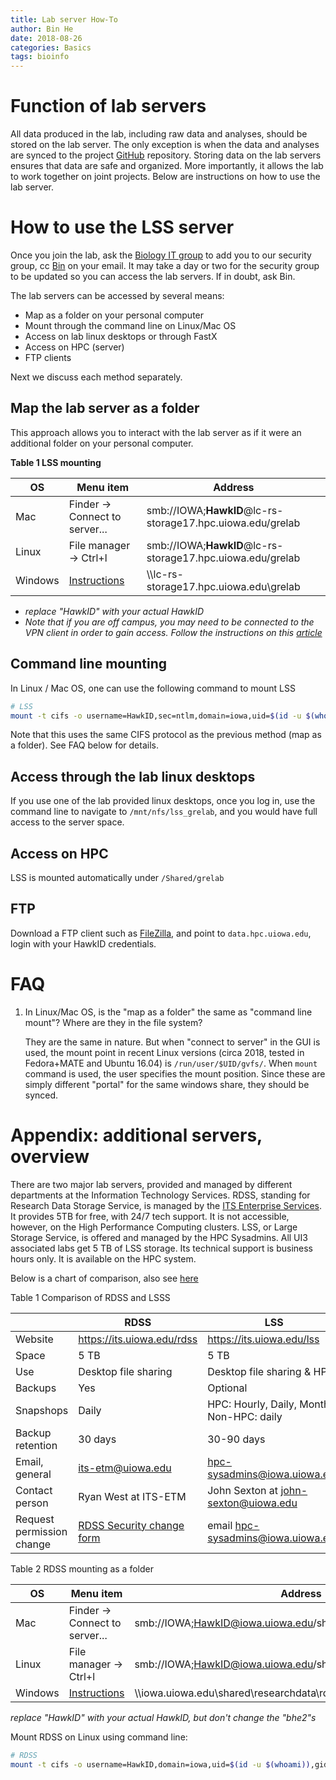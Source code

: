 ```yaml
---
title: Lab server How-To
author: Bin He
date: 2018-08-26
categories: Basics
tags: bioinfo
---
```


# Function of lab servers

All data produced in the lab, including raw data and analyses, should be stored on the lab server. The only exception is when the data and analyses are synced to the project [GitHub](https://github.com/binhe-lab) repository. Storing data on the lab servers ensures that data are safe and organized. More importantly, it allows the lab to work together on joint projects. Below are instructions on how to use the lab server.

# How to use the LSS server

Once you join the lab, ask the [Biology IT group](mailto:biology-help-sm@uiowa.edu) to add you to our security group, cc [Bin](mailto:bin-he@uiowa.edu) on your email. It may take a day or two for the security group to be updated so you can access the lab servers. If in doubt, ask Bin.

The lab servers can be accessed by several means:

- Map as a folder on your personal computer
- Mount through the command line on Linux/Mac OS
- Access on lab linux desktops or through FastX
- Access on HPC (server)
- FTP clients
    
Next we discuss each method separately.

## Map the lab server as a folder

This approach allows you to interact with the lab server as if it were an additional folder on your personal computer.

**Table 1  LSS mounting**

| OS | Menu item | Address |
|----|--------|------|
| Mac | Finder -> Connect to server... | smb://IOWA;**HawkID**@lc-rs-storage17.hpc.uiowa.edu/grelab |
| Linux | File manager -> Ctrl+l | smb://IOWA;**HawkID**@lc-rs-storage17.hpc.uiowa.edu/grelab |
| Windows | [Instructions](https://its.uiowa.edu/support/article/102465) | \\\\lc-rs-storage17.hpc.uiowa.edu\grelab |

- *replace "HawkID" with your actual HawkID*
- *Note that if you are off campus, you may need to be connected to the VPN client in order to gain access. Follow the instructions on this [article](https://its.uiowa.edu/support/article/1876)*

## Command line mounting

In Linux / Mac OS, one can use the following command to mount LSS

```bash
# LSS
mount -t cifs -o username=HawkID,sec=ntlm,domain=iowa,uid=$(id -u $(whoami)),gid=$(id -g $(whoami)) //lc-rs-storage17.hpc.uiowa.edu/grelab /mnt/cifs/lss_grelab
```

Note that this uses the same CIFS protocol as the previous method (map as a folder). See FAQ below for details.

## Access through the lab linux desktops

If you use one of the lab provided linux desktops, once you log in, use the command line to navigate to `/mnt/nfs/lss_grelab`, and you would have full access to the server space.

## Access on HPC

LSS is mounted automatically under `/Shared/grelab`

## FTP

Download a FTP client such as [FileZilla](https://filezilla-project.org/), and point to `data.hpc.uiowa.edu`, login with your HawkID credentials.

# FAQ

1. In Linux/Mac OS, is the "map as a folder" the same as "command line mount"? Where are they in the file system?

    They are the same in nature. But when "connect to server" in the GUI is used, the mount point in recent Linux versions (circa 2018, tested in Fedora+MATE and Ubuntu 16.04) is `/run/user/$UID/gvfs/`. When `mount` command is used, the user specifies the mount position. Since these are simply different "portal" for the same windows share, they should be synced.

# Appendix: additional servers, overview

There are two major lab servers, provided and managed by different departments at the Information Technology Services. RDSS, standing for Research Data Storage Service, is managed by the [ITS Enterprise Services](https://its.uiowa.edu/about/es). It provides 5TB for free, with 24/7 tech support. It is not accessible, however, on the High Performance Computing clusters. LSS, or Large Storage Service, is offered and managed by the HPC Sysadmins. All UI3 associated labs get 5 TB of LSS storage. Its technical support is business hours only. It is available on the HPC system.

Below is a chart of comparison, also see [here](https://its.uiowa.edu/researchstorage)

Table 1 Comparison of RDSS and LSSS

|  | RDSS | LSS |
|--|--|--|
| Website | <https://its.uiowa.edu/rdss> | <https://its.uiowa.edu/lss> |
| Space | 5 TB | 5 TB |
| Use   | Desktop file sharing | Desktop file sharing & HPC |
| Backups | Yes | Optional |
| Snapshops | Daily | HPC: Hourly, Daily, Monthly; Non-HPC: daily | 
| Backup retention | 30 days | 30-90 days |
| Email, general | <its-etm@uiowa.edu> | <hpc-sysadmins@iowa.uiowa.edu> |
| Contact person | Ryan West at ITS-ETM | John Sexton at <john-sexton@uiowa.edu> |
| Request permission change | [RDSS Security change form](https://uiowa.qualtrics.com/SE/?SID=SV_8qyutD7sDdwnOoB) | email <hpc-sysadmins@iowa.uiowa.edu> |

Table 2  RDSS mounting as a folder

| OS | Menu item | Address |
|----|--------|------|
| Mac | Finder -> Connect to server... | smb://IOWA;HawkID@iowa.uiowa.edu/shared/researchdata/rdss_bhe2 |
| Linux | File manager -> Ctrl+l | smb://IOWA;HawkID@iowa.uiowa.edu/shared/researchdata/rdss_bhe2 |
| Windows | [Instructions](https://its.uiowa.edu/support/article/102465) | \\\\iowa.uiowa.edu\shared\researchdata\rdss_bhe2 |

*replace "HawkID" with your actual HawkID, but don't change the "bhe2"s*

Mount RDSS on Linux using command line:

```bash
# RDSS
mount -t cifs -o username=HawkID,domain=iowa,uid=$(id -u $(whoami)),gid=$(id -g $(whoami)) //rdss.iowa.uiowa.edu/rdss_bhe2 /mnt/cifs/rdss_bhe2 # the additional uid and gid options are required so that the cifs client knows that these are the uid and gid for the user that matches the uid and gid on the server, which can be different.
```
